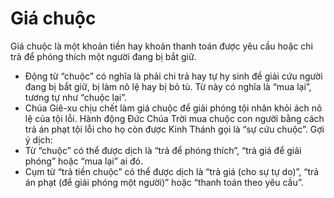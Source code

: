 # Giá chuộc

Giá chuộc là một khoản tiền hay khoản thanh toán được yêu cầu hoặc chi trả để phóng thích một người đang bị bắt giữ.
- Động từ “chuộc” có nghĩa là phải chi trả hay tự hy sinh để giải cứu người đang bị bắt giữ, bị làm nô lệ hay bị bỏ tù. Từ này có nghĩa là “mua lại”, tương tự như “chuộc lại”.
- Chúa Giê-xu chịu chết làm giá chuộc để giải phóng tội nhân khỏi ách nô lệ của tội lỗi. Hành động Đức Chúa Trời mua chuộc con người bằng cách trả án phạt tội lỗi cho họ còn được Kinh Thánh gọi là “sự cứu chuộc”.
Gợi ý dịch:
- Từ “chuộc” có thể được dịch là “trả để phóng thích”, “trả giá để giải phóng” hoặc “mua lại” ai đó.
- Cụm từ “trả tiền chuộc” có thể được dịch là “trả giá (cho sự tự do)”, “trả án phạt (để giải phóng một người)” hoặc “thanh toán theo yêu cầu”.

